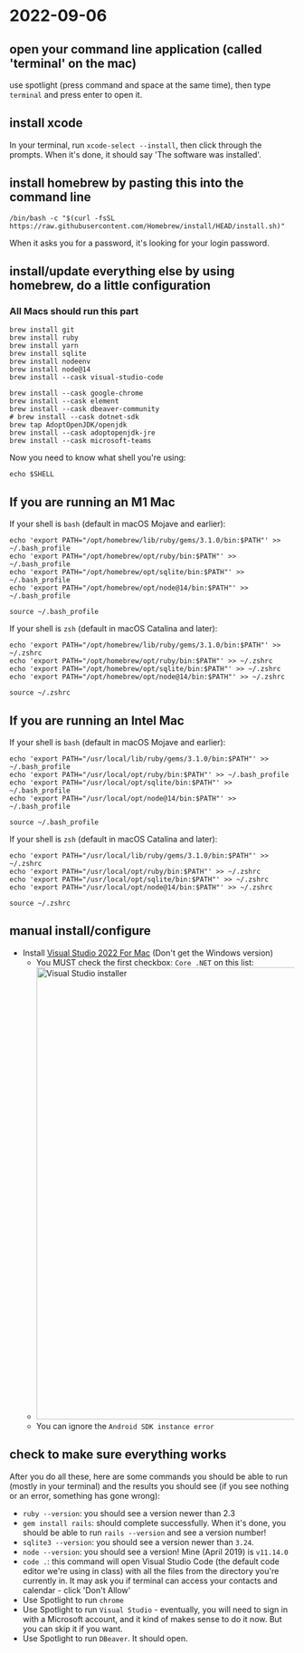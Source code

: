 # 2022-09-06

## open your command line application (called 'terminal' on the mac)

use spotlight (press command and space at the same time), then type `terminal` and press enter to open it.

## install xcode

In your terminal, run `xcode-select --install`, then click through the prompts. When it's done, it should say 'The software was installed'.

## install homebrew by pasting this into the command line

`/bin/bash -c "$(curl -fsSL https://raw.githubusercontent.com/Homebrew/install/HEAD/install.sh)"`

When it asks you for a password, it's looking for your login password.

## install/update everything else by using homebrew, do a little configuration

### All Macs should run this part

```console
brew install git
brew install ruby
brew install yarn
brew install sqlite
brew install nodeenv
brew install node@14
brew install --cask visual-studio-code

brew install --cask google-chrome
brew install --cask element
brew install --cask dbeaver-community
# brew install --cask dotnet-sdk
brew tap AdoptOpenJDK/openjdk
brew install --cask adoptopenjdk-jre
brew install --cask microsoft-teams
```

Now you need to know what shell you're using:

```console
echo $SHELL
```

## If you are running an M1 Mac ##
If your shell is `bash` (default in macOS Mojave and earlier):

```console
echo 'export PATH="/opt/homebrew/lib/ruby/gems/3.1.0/bin:$PATH"' >> ~/.bash_profile
echo 'export PATH="/opt/homebrew/opt/ruby/bin:$PATH"' >> ~/.bash_profile
echo 'export PATH="/opt/homebrew/opt/sqlite/bin:$PATH"' >> ~/.bash_profile
echo 'export PATH="/opt/homebrew/opt/node@14/bin:$PATH"' >> ~/.bash_profile

source ~/.bash_profile
```

If your shell is `zsh` (default in macOS Catalina and later):

```console
echo 'export PATH="/opt/homebrew/lib/ruby/gems/3.1.0/bin:$PATH"' >> ~/.zshrc
echo 'export PATH="/opt/homebrew/opt/ruby/bin:$PATH"' >> ~/.zshrc
echo 'export PATH="/opt/homebrew/opt/sqlite/bin:$PATH"' >> ~/.zshrc
echo 'export PATH="/opt/homebrew/opt/node@14/bin:$PATH"' >> ~/.zshrc

source ~/.zshrc
```

## If you are running an Intel Mac ##
If your shell is `bash` (default in macOS Mojave and earlier):

```console
echo 'export PATH="/usr/local/lib/ruby/gems/3.1.0/bin:$PATH"' >> ~/.bash_profile
echo 'export PATH="/usr/local/opt/ruby/bin:$PATH"' >> ~/.bash_profile
echo 'export PATH="/usr/local/opt/sqlite/bin:$PATH"' >> ~/.bash_profile
echo 'export PATH="/usr/local/opt/node@14/bin:$PATH"' >> ~/.bash_profile

source ~/.bash_profile
```

If your shell is `zsh` (default in macOS Catalina and later):

```console
echo 'export PATH="/usr/local/lib/ruby/gems/3.1.0/bin:$PATH"' >> ~/.zshrc
echo 'export PATH="/usr/local/opt/ruby/bin:$PATH"' >> ~/.zshrc
echo 'export PATH="/usr/local/opt/sqlite/bin:$PATH"' >> ~/.zshrc
echo 'export PATH="/usr/local/opt/node@14/bin:$PATH"' >> ~/.zshrc

source ~/.zshrc
```

## manual install/configure
* Install [Visual Studio 2022 For Mac](https://visualstudio.microsoft.com/downloads/) (Don't get the Windows version)
  * You MUST check the first checkbox: `Core .NET` on this list:
  * <img width="799" alt="Visual Studio installer" src="https://user-images.githubusercontent.com/1461735/188691505-3c9a1a3c-0f11-4279-92e3-18e44ebf431a.png">
  * You can ignore the `Android SDK instance error`

## check to make sure everything works

After you do all these, here are some commands you should be able to run (mostly in your terminal) and the results you should see (if you see nothing or an error, something has gone wrong):
* `ruby --version`: you should see a version newer than 2.3
* `gem install rails`: should complete successfully. When it's done, you should be able to run `rails --version` and see a version number!
* `sqlite3 --version`: you should see a version newer than `3.24`.
* `node --version`: you should see a version! Mine (April 2019) is `v11.14.0`
* `code .`: this command will open Visual Studio Code (the default code editor we're using in class) with all the files from the directory you're currently in. It may ask you if terminal can access your contacts and calendar - click 'Don't Allow'
* Use Spotlight to run `chrome`
* Use Spotlight to run `Visual Studio` - eventually, you will need to sign in with a Microsoft account, and it kind of makes sense to do it now. But you can skip it if you want.
* Use Spotlight to run `DBeaver`. It should open.
